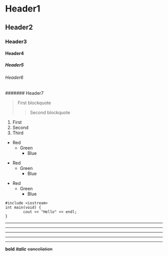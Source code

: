# Header1
## Header2
### Header3
#### Header4
##### Header5
###### Header6
####### Header7

> First blockquote
>	> Second blockquote

1. First
3. Second
2. Third

* Red
	* Green
		* Blue

+ Red
	+ Green
		+ Blue

- Red
	- Green
		- Blue

```
#include <iostream>
int main(void) {
		cout << "Hello" << endl;
}
```

* * *
***
*****
- - -
------------------------------------------

**bold**
***italic***
~~cancellation~~
